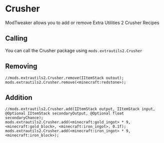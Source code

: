 # Crusher

ModTweaker allows you to add or remove Extra Utilities 2 Crusher Recipes

## Calling

You can call the Crusher package using `mods.extrautils2.Crusher`

## Removing

```zenscript
//mods.extrautils2.Crusher.remove(IItemStack outout);
mods.extrautils2.Crusher.remove(<minecraft:redstone>);
```

## Addition

```zenscript
//mods.extrautils2.Crusher.add(IItemStack output, IItemStack input, @Optional IItemStack secondaryOutput, @Optional float secondaryChance);
mods.extrautils2.Crusher.add(<minecraft:gold_ingot> * 9, <minecraft:gold_block>, <minecraft:iron_ingot>, 0.1f);
mods.extrautils2.Crusher.add(<minecraft:iron_ingot> * 9, <minecraft:iron_block>);
```